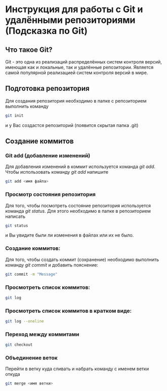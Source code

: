 # Инструкция для работы с Git и удалёнными репозиториями (Подсказка по Git)

## Что такое Git?
Git - это одна из реализаций распределённых систем контроля версий, имеющая как и локальные, так и удалённые репозитории. Является самой популярной реализацией систем контроля версий в мире.
## Подготовка репозитория
Для создания репозитория необходимо в папке с репозиторием выполнить команду
```sh
git init
```
 и у Вас создастся репозиторий (появится скрытая папка .git)

## Создание коммитов

### Git add (добавление изменений)
Для добавления изменений в коммит используется команда *git add*. Чтобы использовать команду *git add* напишите
```sh
git add <имя файла>
```

### Просмотр состояния репозитория
Для того, чтобы посмотреть состояние репозитория используется команда *git status*.
 Для этого необходимо в папке в репозиторием написать
 ```sh
git status
```
и Вы увидите были ли изменения в файлах или их не было.

### Создание коммитов:
Для того, чтобы создать коммит (сохранение) необходимо выполнить команду *git commit* и добавить пояснение:
```sh
git commit -m "Message"
```

### Просмотреть список коммитов:
```sh
git log
```
### Просмотреть список коммитов в кратком виде:
```sh
git log --oneline
```

### Переход между коммитами
```sh
git checkout
```

### Объединение веток
Перейти в ветку куда сливать и набрать команду с именем ветки откуда
```sh
git merge <имя ветки>
```